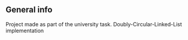 ## General info
Project made as part of the university task. 
Doubly-Circular-Linked-List implementation
